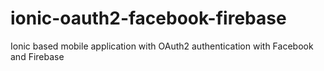 # ionic-oauth2-facebook-firebase
Ionic based mobile application with OAuth2 authentication with Facebook and Firebase
